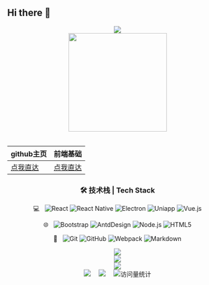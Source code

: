 ## Hi there 👋

<!--
**lijinhai255/lijinhai255** is a ✨ _special_ ✨ repository because its `README.md` (this file) appears on your GitHub profile.

Here are some ideas to get you started:


- 🔭 I’m currently working on ...
- 🌱 I’m currently learning ...
- 👯 I’m looking to collaborate on ...
- 🤔 I’m looking for help with ...
- 💬 Ask me about ...
- 📫 How to reach me: ...
- 😄 Pronouns: ...
- ⚡ Fun fact: ...
-->
<div  align="center" fontSize='12px'>
  <div>
    <a href="https://blog.sunguoqi.com/">
      <img src="https://readme-typing-svg.demolab.com?font=Fira+Code&pause=1000&width=435&lines=console.log(%22Hello%2C%20World%22);祝您今天愉快!&center=true&size=27" />
    </a>
  </div>
   <!-- knock code pictures 敲代码的图片 -->
  <picture>
    <source media="(prefers-color-scheme: dark)" srcset="https://cdn.jsdelivr.net/gh/sun0225SUN/sun0225SUN/assets/images/coding.gif" />
    <source media="(prefers-color-scheme: light)" srcset="https://cdn.jsdelivr.net/gh/sun0225SUN/sun0225SUN/assets/images/developer.svg" height="225px" />
    <img src="https://cdn.jsdelivr.net/gh/sun0225SUN/sun0225SUN/assets/images/coding.gif" />
  </picture>
    <!-- for beauty 留个空行好看点 -->
  <div>&nbsp;</div>


 | github主页  | 前端基础 | 
 | --- | --- |
| [点我直达](https://lijinhai255.github.io/font-end-nodes/)|[点我直达](https://lijinhai255.github.io/font-end-nodes/)| 

### 🛠 技术栈 | Tech Stack
 💻 &#160; 
![React](https://img.shields.io/badge/-React-333333?style=flat&logo=React&logoColor=007396)
![React Native](https://img.shields.io/badge/-ReactNative-333333?style=flat&logo=React&logoColor=007396)
![Electron](https://img.shields.io/badge/-Electron-333333?style=flat&logo=electron&logoColor=FF4800)
![Uniapp](https://img.shields.io/badge/-Uniapp-333333?style=flat&logo=uniapp&logoColor=FF4800)
![Vue.js](https://img.shields.io/badge/-VueJS-333333?style=flat&logo=Vue.js)

 🌐 &#160;
![Bootstrap](https://img.shields.io/badge/-Bootstrap-333333?style=flat&logo=bootstrap&logoColor=563D7C)
![AntdDesign](https://img.shields.io/badge/-AntdDesign-333333?style=flat&logo=AntdDesign)
![Node.js](https://img.shields.io/badge/-Node.js-333333?style=flat&logo=node.js)
![HTML5](https://img.shields.io/badge/-HTML5-333333?style=flat&logo=HTML5)

 🔧 &#160;
![Git](https://img.shields.io/badge/-Git-333333?style=flat&logo=git)
![GitHub](https://img.shields.io/badge/-GitHub-333333?style=flat&logo=github)
![Webpack](https://img.shields.io/badge/-Webpack-333333?style=flat&logo=Webpack)
![Markdown](https://img.shields.io/badge/-Markdown-333333?style=flat&logo=markdown)


  <!-- profile logo 个人资料徽标 -->
<div align="center"> <img src="https://profile-counter.glitch.me/QInzhengk/count.svg" /> </div>
<div align="center"> <img src="https://github-readme-stats.vercel.app/api?username=lijinhai255&show_icons=true&theme=transparent" /> </div>
<div align="center"> <img src="https://github-readme-stats.vercel.app/api/top-langs/?username=lijinhai255&layout=compact&theme=tokyonight" /> </div>
<div align="center">
  <a href="https://lijinhai255.github.io/font-end-nodes/"><img src="https://img.shields.io/badge/Website-博客-blue" /></a>&emsp;
  <a href="https://github.com/lijinhai255/font-end-nodes/wechat_favicon.png"><img src="https://img.shields.io/badge/WeChat-微信-07c160" /></a>&emsp;
<!--   <a href="https://blog.csdn.net/qq_45832050?type=blog"><img src="https://img.shields.io/badge/CSDN-论坛-c32136" /></a>&emsp;
  <a href="https://www.zhihu.com/people/qin-zheng-kai-89"><img src="https://img.shields.io/badge/Zhihu-知乎-blue" /></a>&emsp; -->
  <!-- visitor statistics logo 访问量统计徽标 -->
  <img src="https://komarev.com/ghpvc/?username=lijinhai255&label=Views&color=0e75b6&style=flat" alt="访问量统计" />
</div>

</div>

